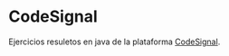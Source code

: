 # CodeSignal

Ejercicios resuletos en java de la plataforma [CodeSignal](https://app.codesignal.com/profile/alejandro_eb8).

